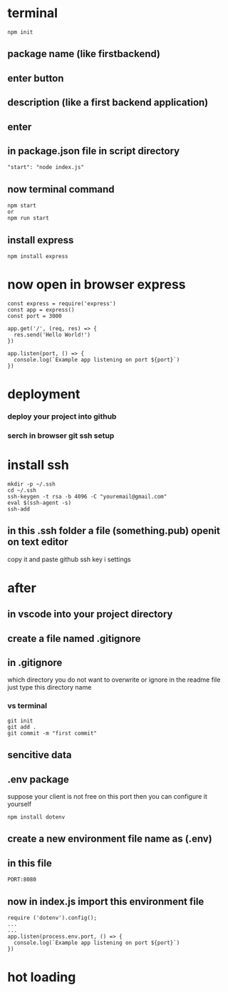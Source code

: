 # terminal
```
npm init
```
## package name (like firstbackend)
## enter button
##  description (like a first backend application)
## enter

## in package.json file in script directory
```
"start": "node index.js"
```

## now terminal command
```
npm start
or 
npm run start
```

## install express
```
npm install express
```

# now open in browser express


```
const express = require('express')
const app = express()
const port = 3000

app.get('/', (req, res) => {
  res.send('Hello World!')
})

app.listen(port, () => {
  console.log(`Example app listening on port ${port}`)
})
```
# deployment
### deploy your project into github
### serch in browser git ssh setup 
# install ssh 
```
mkdir -p ~/.ssh
cd ~/.ssh
ssh-keygen -t rsa -b 4096 -C "youremail@gmail.com"
eval $(ssh-agent -s)
ssh-add 
```
## in this .ssh folder a file (something.pub) openit on text editor
copy it and paste github ssh key i settings

# after
## in vscode into your project directory
## create a file named .gitignore
## in .gitignore

which directory you do not want to overwrite or ignore in the readme file just type this directory name


### vs terminal
```
git init
git add .
git commit -m "first commit"

```



## sencitive data
## .env package
suppose your client is not free on this port then you can configure it yourself
```
npm install dotenv
```
## create a new environment file name as (.env)
## in this file 
```
PORT:8080
```
## now in index.js import this environment file
```
require ('dotenv').config();
...
...
app.listen(process.env.port, () => {
  console.log(`Example app listening on port ${port}`)
})

```

## 

# hot loading
## 
```

```
